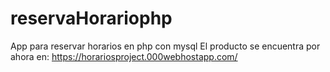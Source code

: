 # reservaHorariophp
App para reservar horarios en php con mysql
El producto se encuentra por ahora en:
https://horariosproject.000webhostapp.com/

